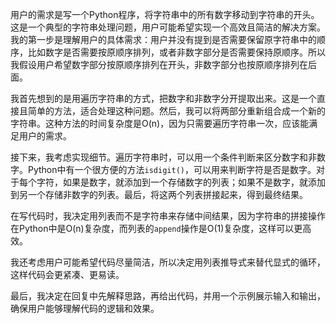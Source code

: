 用户的需求是写一个Python程序，将字符串中的所有数字移动到字符串的开头。这是一个典型的字符串处理问题，用户可能希望实现一个高效且简洁的解决方案。我的第一步是理解用户的具体需求：用户并没有提到是否需要保留原字符串中的顺序，比如数字是否需要按原顺序排列，或者非数字部分是否需要保持原顺序。所以我假设用户希望数字部分按原顺序排列在开头，非数字部分也按原顺序排列在后面。

我首先想到的是用遍历字符串的方式，把数字和非数字分开提取出来。这是一个直接且简单的方法，适合处理这种问题。然后，我可以将两部分重新组合成一个新的字符串。这种方法的时间复杂度是O(n)，因为只需要遍历字符串一次，应该能满足用户的需求。

接下来，我考虑实现细节。遍历字符串时，可以用一个条件判断来区分数字和非数字。Python中有一个很方便的方法`isdigit()`，可以用来判断字符是否是数字。对于每个字符，如果是数字，就添加到一个存储数字的列表；如果不是数字，就添加到另一个存储非数字的列表。最后，将这两个列表拼接起来，得到最终结果。

在写代码时，我决定用列表而不是字符串来存储中间结果，因为字符串的拼接操作在Python中是O(n)复杂度，而列表的`append`操作是O(1)复杂度，这样可以更高效。

我还考虑用户可能希望代码尽量简洁，所以决定用列表推导式来替代显式的循环，这样代码会更紧凑、更易读。

最后，我决定在回复中先解释思路，再给出代码，并用一个示例展示输入和输出，确保用户能够理解代码的逻辑和效果。